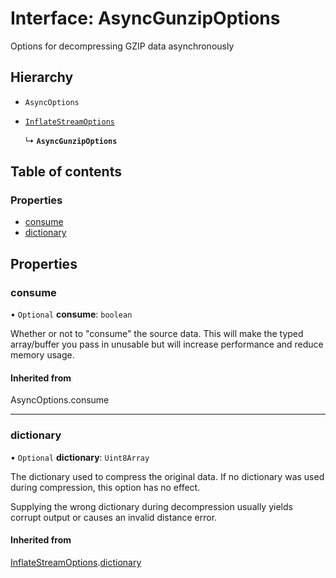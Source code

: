 # Interface: AsyncGunzipOptions

Options for decompressing GZIP data asynchronously

## Hierarchy

- `AsyncOptions`

- [`InflateStreamOptions`](InflateStreamOptions.md)

  ↳ **`AsyncGunzipOptions`**

## Table of contents

### Properties

- [consume](AsyncGunzipOptions.md#consume)
- [dictionary](AsyncGunzipOptions.md#dictionary)

## Properties

### consume

• `Optional` **consume**: `boolean`

Whether or not to "consume" the source data. This will make the typed array/buffer you pass in
unusable but will increase performance and reduce memory usage.

#### Inherited from

AsyncOptions.consume

___

### dictionary

• `Optional` **dictionary**: `Uint8Array`

The dictionary used to compress the original data. If no dictionary was used during compression, this option has no effect.

Supplying the wrong dictionary during decompression usually yields corrupt output or causes an invalid distance error.

#### Inherited from

[InflateStreamOptions](InflateStreamOptions.md).[dictionary](InflateStreamOptions.md#dictionary)
